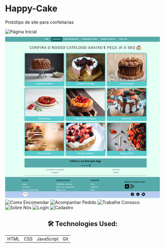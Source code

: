 # Happy-Cake
Protótipo de site para confeitarias

![Página Inicial](./assets/printsPortf%C3%B3lio/pagInicial.PNG)
![Catálogo](./assets/printsPortf%C3%B3lio/Cat%C3%A1logo.PNG)
![Como Encomendar](./assets/printsPortf%C3%B3lio/comoEncomendar.PNG)
![Acompanhar Pedido](./assets/printsPortf%C3%B3lio/acompanharPedido.PNG)
![Trabalhe Conosco](./assets/printsPortf%C3%B3lio/trabalheConosco.PNG)
![Sobre Nós](./assets/printsPortf%C3%B3lio/aboutUs.PNG)
![Login](./assets/printsPortf%C3%B3lio/login.PNG)
![Cadastro](./assets/printsPortf%C3%B3lio/cadastro.PNG)

<h2 align="center"> 🛠 Technologies Used: </h2>
<table align="center">
    <tr>
        <td>HTML</td>
        <td>CSS</td>
        <td>JavaScript</td>
        <td>Git</td>
    </tr>
<table>
